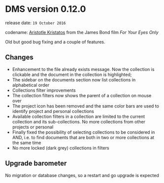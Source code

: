
# DMS version 0.12.0

release date: `19 October 2016`

codename: [Aristotle Kristatos](http://jamesbond.wikia.com/wiki/Aris_Kristatos) from the James Bond film _For Your Eyes Only_

Old but good bug fixing and a couple of features.

## Changes

- Enhancement to the file already exists message. Now the collection is clickable and the
  document in the collection is highlighted;
- The sidebar on the documents section now list collections in alphabetical order
- Collections filter improvements
 - The collection filters now shows the parent of a collection on mouse over
 - The project icon has been removed and the same color bars are used to 
   identify project and personal collections
 - Available collection filters in a collection are limited to 
   the current collection and its sub-collections. No more collections from other projects or personal
 - Finally fixed the possibility of selecting collections to be considered in AND, 
   i.e. to find documents that are both in two or more collections at the same time
 - No more locked (dark grey) collections in filters 

## Upgrade barometer

No migration or database changes, so a restart and go upgrade is expected
